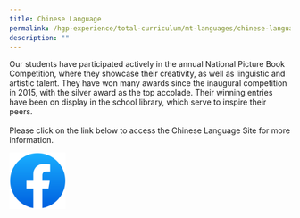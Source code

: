 ```yaml
---
title: Chinese Language
permalink: /hgp-experience/total-curriculum/mt-languages/chinese-language/
description: ""
---
```

<p>Our students have participated actively in the annual National Picture Book Competition, where they showcase their creativity, as well as linguistic and artistic talent. They have won many awards since the inaugural competition in 2015, with the silver award as the top accolade. Their winning entries have been on display in the school library, which serve to inspire their peers.<br /><br />Please click on the link below to access the Chinese Language Site for more information.</p>
<a href="https://www.facebook.com/people/HGP-CL-Dept-%E5%90%8E%E6%B8%AF%E5%B0%8F%E5%AD%A6%E5%8D%8E%E6%96%87%E9%83%A8/100057371811684/"><img style="width: 20%;" src="/images/fa.png" align = "left" /></a>